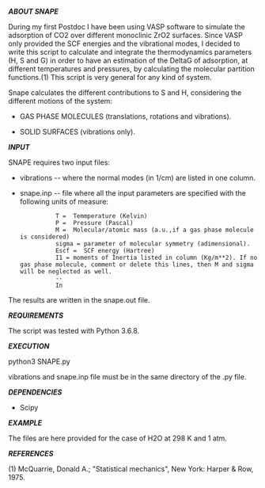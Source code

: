 *****ABOUT SNAPE*****

During my first Postdoc I have been using VASP software to simulate the adsorption of CO2 over different monoclinic ZrO2 surfaces.
Since VASP only provided the SCF energies and the vibrational modes, I decided to write this script to 
calculate and integrate the thermodynamics parameters (H, S and G) in order to have an estimation of 
the DeltaG of adsorption, at different temperatures and pressures, by calculating the molecular partition functions.(1) 
This script is very general for any kind of system. 

Snape calculates the different contributions to S and H, considering the different motions of the system:

- GAS PHASE MOLECULES (translations, rotations and vibrations).

- SOLID SURFACES (vibrations only).   

*****INPUT*****

SNAPE requires two input files:

- vibrations -- where the normal modes (in 1/cm) are listed in one column. 

- snape.inp  -- file where all the input parameters are specified with the following units of measure:
                
                T =  Temmperature (Kelvin)
                P =  Pressure (Pascal)
                M =  Molecular/atomic mass (a.u.,if a gas phase molecule is considered)
                sigma = parameter of molecular symmetry (adimensional).
                Escf =  SCF energy (Hartree)
                I1 = moments of Inertia listed in column (Kg/m**2). If no gas phase molecule, comment or delete this lines, then M and sigma will be neglected as well.  
                --
                In

The results are written in the snape.out file.


*****REQUIREMENTS*****

The script was tested with Python 3.6.8.


*****EXECUTION*****

python3 SNAPE.py

vibrations and snape.inp file must be in the same directory of the .py file.


***DEPENDENCIES***

- Scipy

*****EXAMPLE*****

The files are here provided for the case of H2O at 298 K and 1 atm. 


*****REFERENCES*****

(1) McQuarrie, Donald A.; "Statistical mechanics", New York: Harper & Row, 1975.
